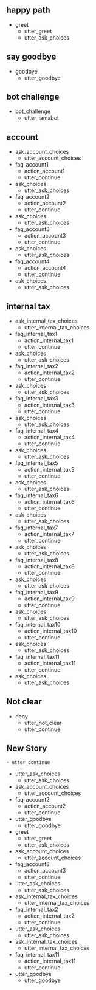 ## happy path
* greet
  - utter_greet
  - utter_ask_choices

<!-- ## sad path 1
* mood_great
  - utter_happy
  - utter_ask_choices
* greet
  - utter_greet
* mood_unhappy
  - utter_cheer_up
  - utter_did_that_help
* affirm
  - utter_happy

## sad path 2
* greet
  - utter_greet
* mood_unhappy
  - utter_cheer_up
  - utter_did_that_help
* deny
  - utter_goodbye -->

## say goodbye
* goodbye
  - utter_goodbye

## bot challenge
* bot_challenge
  - utter_iamabot

## account
* ask_account_choices
  - utter_account_choices
* faq_account1
  - action_account1
  - utter_continue
* ask_choices
  - utter_ask_choices
* faq_account2
  - action_account2
  - utter_continue
* ask_choices
  - utter_ask_choices
* faq_account3
  - action_account3
  - utter_continue
* ask_choices
  - utter_ask_choices
* faq_account4
  - action_account4
  - utter_continue
* ask_choices
  - utter_ask_choices

## internal tax
* ask_internal_tax_choices
  - utter_internal_tax_choices
* faq_internal_tax1
  - action_internal_tax1
  - utter_continue
* ask_choices
  - utter_ask_choices
* faq_internal_tax2
  - action_internal_tax2
  - utter_continue
* ask_choices
  - utter_ask_choices
* faq_internal_tax3
  - action_internal_tax3
  - utter_continue
* ask_choices
  - utter_ask_choices
* faq_internal_tax4
  - action_internal_tax4
  - utter_continue
* ask_choices
  - utter_ask_choices
* faq_internal_tax5
  - action_internal_tax5
  - utter_continue
* ask_choices
  - utter_ask_choices
* faq_internal_tax6
  - action_internal_tax6
  - utter_continue
* ask_choices
  - utter_ask_choices
* faq_internal_tax7
  - action_internal_tax7
  - utter_continue
* ask_choices
  - utter_ask_choices
* faq_internal_tax8
  - action_internal_tax8
  - utter_continue
* ask_choices
  - utter_ask_choices
* faq_internal_tax9
  - action_internal_tax9
  - utter_continue
* ask_choices
  - utter_ask_choices
* faq_internal_tax10
  - action_internal_tax10
  - utter_continue
* ask_choices
  - utter_ask_choices
* faq_internal_tax11
  - action_internal_tax11
  - utter_continue
* ask_choices
  - utter_ask_choices

## Not clear

* deny
  - utter_not_clear
  - utter_continue

## New Story

    - utter_continue
* utter_ask_choices
    - utter_ask_choices
* ask_account_choices
    - utter_account_choices
* faq_account2
    - action_account2
    - utter_continue
* utter_goodbye
    - utter_goodbye
* greet
    - utter_greet
    - utter_ask_choices
* ask_account_choices
    - utter_account_choices
* faq_account3
    - action_account3
    - utter_continue
* utter_ask_choices
    - utter_ask_choices
* ask_internal_tax_choices
    - utter_internal_tax_choices
* faq_internal_tax2
    - action_internal_tax2
    - utter_continue
* utter_ask_choices
    - utter_ask_choices
* ask_internal_tax_choices
    - utter_internal_tax_choices
* faq_internal_tax11
    - action_internal_tax11
    - utter_continue
* utter_goodbye
    - utter_goodbye
